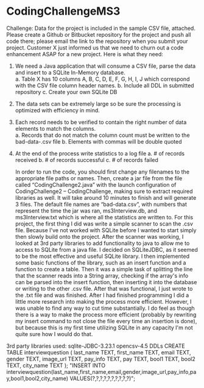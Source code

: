 # CodingChallengeMS3
Challenge:
Data for the project is included in the sample CSV file, attached. Please create a Github or Bitbucket repository for the project and push all code there; please email the link to the repository when you submit your project.
Customer X just informed us that we need to churn out a code enhancement ASAP for a new project.  Here is what they need:
1. We need a Java application that will consume a CSV file, parse the data and insert to a SQLite In-Memory database.  
a. Table X has 10 columns A, B, C, D, E, F, G, H, I, J which correspond with the CSV file column header names.
b. Include all DDL in submitted repository
c. Create your own SQLite DB
2. The data sets can be extremely large so be sure the processing is optimized with efficiency in mind.  
3. Each record needs to be verified to contain the right number of data elements to match the columns.  
a. Records that do not match the column count must be written to the bad-data-<timestamp>.csv file
b. Elements with commas will be double quoted
4. At the end of the process write statistics to a log file
a. # of records received
b. # of records successful
c. # of records failed
	
	In order to run the code, you should first change any filenames to the appropriate file paths or names. Then, create a jar file from the file called “CodingChallenge2.java” with the launch configuration of CodingChallenge2 – CodingChallenge, making sure to extract required libraries as well. It will take around 10 minutes to finish and will generate 3 files. 
	The default file names are “bad-data.csv”, with numbers that represent the time the jar was ran, ms3Interview.db, and ms3Interview.txt which is where all the statistics are written to.
 	For this project, the first thing I did was write a simple scanner to scan the .csv file. Because I've not worked with SQLite before I wanted to start simply then slowly build onto the project.
 	After the scanner was working, I looked at 3rd party libraries to add functionality to java to allow me to access to SQLite from a java file. I decided on SQLiteJDBC, as it seemed to be the most effective and useful SQLite library. 
 	I then implemented some basic functions of the library, such as an insert function and a function to create a table. Then it was a simple task of splitting the line that the scanner reads into a String array, checking if the array's info can be parsed into the insert function, then inserting it into the database or writing to the other .csv file. 
 	After that was functional, I just wrote to the .txt file and was finished.
	After I had finished programming I did a little more research into making the process more efficient. 
	However, I was unable to find any way to cut time substantially. 
	I do feel as though there is a way to make the process more efficient (probably by rewriting my insert command to not close the file every time an insertion is done), but because this is my first time utilizing SQLite in any capacity I'm not quite sure how I would do that.
	
3rd party libraries used:
sqlite-JDBC-3.23.1
opencsv-4.5
DDLs
CREATE TABLE interviewquestion (
    last_name  TEXT,
    first_name TEXT,
    email      TEXT,
    gender     TEXT,
    image_url  TEXT,
    pay_info   TEXT,
    pay        TEXT,
    bool1      TEXT,
    bool2      TEXT,
    city_name  TEXT
);
"INSERT INTO interviewquestion(last_name,first_name,email,gender,image_url,pay_info,pay,bool1,bool2,city_name) VALUES(?,?,?,?,?,?,?,?,?,?)";
